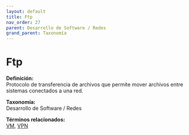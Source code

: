 ```yaml
---
layout: default
title: Ftp
nav_order: 27
parent: Desarrollo de Software / Redes
grand_parent: Taxonomía
---
```


# Ftp

**Definición:**  
Protocolo de transferencia de archivos que permite mover archivos entre sistemas conectados a una red.

**Taxonomía:**  
Desarrollo de Software / Redes

**Términos relacionados:**  
[VM](https://maleniski.github.io/diccionario-angl-tec-mx/docs/taxonomia/desarrollo--de--software--/--redes/vm.html), [VPN](https://maleniski.github.io/diccionario-angl-tec-mx/docs/taxonomia/desarrollo--de--software--/--redes/vpn.html)
